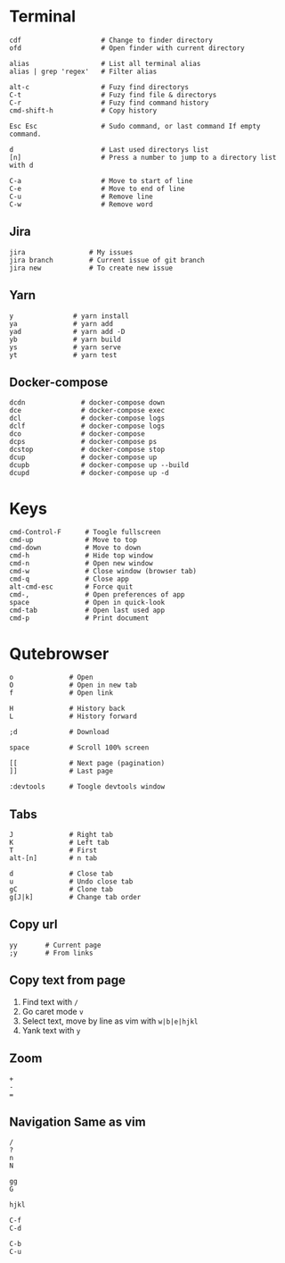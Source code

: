 Terminal
===============================================================================

```
cdf                    # Change to finder directory
ofd                    # Open finder with current directory

alias                  # List all terminal alias
alias | grep 'regex'   # Filter alias

alt-c                  # Fuzy find directorys
C-t                    # Fuzy find file & directorys
C-r                    # Fuzy find command history
cmd-shift-h            # Copy history

Esc Esc                # Sudo command, or last command If empty command.

d                      # Last used directorys list
[n]                    # Press a number to jump to a directory list with d

C-a                    # Move to start of line
C-e                    # Move to end of line
C-u                    # Remove line
C-w                    # Remove word
```

## Jira

```
jira                # My issues
jira branch         # Current issue of git branch
jira new            # To create new issue
```

## Yarn

```
y               # yarn install
ya              # yarn add
yad             # yarn add -D
yb              # yarn build
ys              # yarn serve
yt              # yarn test
```

## Docker-compose

```
dcdn              # docker-compose down
dce               # docker-compose exec
dcl               # docker-compose logs
dclf              # docker-compose logs
dco               # docker-compose
dcps              # docker-compose ps
dcstop            # docker-compose stop
dcup              # docker-compose up
dcupb             # docker-compose up --build
dcupd             # docker-compose up -d
```

Keys
===============================================================================

```
cmd-Control-F      # Toogle fullscreen
cmd-up             # Move to top
cmd-down           # Move to down
cmd-h              # Hide top window
cmd-n              # Open new window
cmd-w              # Close window (browser tab)
cmd-q              # Close app
alt-cmd-esc        # Force quit
cmd-,              # Open preferences of app
space              # Open in quick-look
cmd-tab            # Open last used app
cmd-p              # Print document
```

Qutebrowser
===============================================================================

```
o              # Open
O              # Open in new tab
f              # Open link
             
H              # History back
L              # History forward
             
;d             # Download
             
space          # Scroll 100% screen
             
[[             # Next page (pagination)
]]             # Last page

:devtools      # Toogle devtools window
```

## Tabs

```
J              # Right tab
K              # Left tab
T              # First
alt-[n]        # n tab
               
d              # Close tab
u              # Undo close tab
gC             # Clone tab
g[J|k]         # Change tab order
```

## Copy url

```
yy       # Current page
;y       # From links
```

## Copy text from page

1. Find text with `/`
2. Go caret mode `v`
3. Select text, move by line as vim with `w|b|e|hjkl`
4. Yank text with `y`

## Zoom

```
+
-
=
```

## Navigation Same as vim

```
/
?
n
N

gg
G

hjkl

C-f
C-d

C-b
C-u

```

